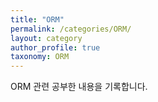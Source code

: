 ```yaml
---
title: "ORM"
permalink: /categories/ORM/
layout: category
author_profile: true
taxonomy: ORM
---
```


ORM 관련 공부한 내용을 기록합니다.